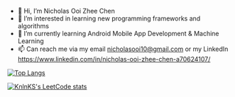 - 👋 Hi, I’m Nicholas Ooi Zhee Chen
- 👀 I’m interested in learning new programming frameworks and algorithms
- 🌱 I’m currently learning Android Mobile App Development & Machine Learning
- 📫 Can reach me via my email nicholasooi10@gmail.com or my LinkedIn https://www.linkedin.com/in/nicholas-ooi-zhee-chen-a70624107/

[![Top Langs](https://github-readme-stats.vercel.app/api/top-langs/?username=nickyui99)](https://github.com/anuraghazra/github-readme-stats)

[![KnlnKS's LeetCode stats](https://leetcode-stats-six.vercel.app/?username=nicholasooi10&theme=dark)](https://github.com/KnlnKS/leetcode-stats)

<!---
nickyui99/nickyui99 is a ✨ special ✨ repository because its `README.md` (this file) appears on your GitHub profile.
You can click the Preview link to take a look at your changes.
--->
